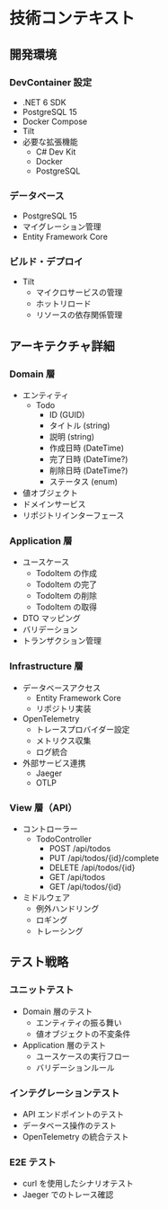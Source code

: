 # 技術コンテキスト

## 開発環境

### DevContainer 設定

- .NET 6 SDK
- PostgreSQL 15
- Docker Compose
- Tilt
- 必要な拡張機能
  - C# Dev Kit
  - Docker
  - PostgreSQL

### データベース

- PostgreSQL 15
- マイグレーション管理
- Entity Framework Core

### ビルド・デプロイ

- Tilt
  - マイクロサービスの管理
  - ホットリロード
  - リソースの依存関係管理

## アーキテクチャ詳細

### Domain 層

- エンティティ
  - Todo
    - ID (GUID)
    - タイトル (string)
    - 説明 (string)
    - 作成日時 (DateTime)
    - 完了日時 (DateTime?)
    - 削除日時 (DateTime?)
    - ステータス (enum)
- 値オブジェクト
- ドメインサービス
- リポジトリインターフェース

### Application 層

- ユースケース
  - TodoItem の作成
  - TodoItem の完了
  - TodoItem の削除
  - TodoItem の取得
- DTO マッピング
- バリデーション
- トランザクション管理

### Infrastructure 層

- データベースアクセス
  - Entity Framework Core
  - リポジトリ実装
- OpenTelemetry
  - トレースプロバイダー設定
  - メトリクス収集
  - ログ統合
- 外部サービス連携
  - Jaeger
  - OTLP

### View 層（API）

- コントローラー
  - TodoController
    - POST /api/todos
    - PUT /api/todos/{id}/complete
    - DELETE /api/todos/{id}
    - GET /api/todos
    - GET /api/todos/{id}
- ミドルウェア
  - 例外ハンドリング
  - ロギング
  - トレーシング

## テスト戦略

### ユニットテスト

- Domain 層のテスト
  - エンティティの振る舞い
  - 値オブジェクトの不変条件
- Application 層のテスト
  - ユースケースの実行フロー
  - バリデーションルール

### インテグレーションテスト

- API エンドポイントのテスト
- データベース操作のテスト
- OpenTelemetry の統合テスト

### E2E テスト

- curl を使用したシナリオテスト
- Jaeger でのトレース確認
